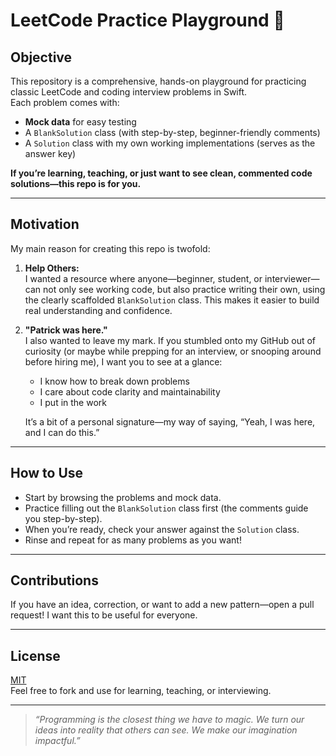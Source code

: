 # LeetCode Practice Playground 🚀

## Objective

This repository is a comprehensive, hands-on playground for practicing classic LeetCode and coding interview problems in Swift.  
Each problem comes with:
- **Mock data** for easy testing
- A `BlankSolution` class (with step-by-step, beginner-friendly comments)
- A `Solution` class with my own working implementations (serves as the answer key)

**If you’re learning, teaching, or just want to see clean, commented code solutions—this repo is for you.**

---

## Motivation

My main reason for creating this repo is twofold:

1. **Help Others:**  
   I wanted a resource where anyone—beginner, student, or interviewer—can not only see working code, but also practice writing their own, using the clearly scaffolded `BlankSolution` class. This makes it easier to build real understanding and confidence.

2. **"Patrick was here."**  
   I also wanted to leave my mark. If you stumbled onto my GitHub out of curiosity (or maybe while prepping for an interview, or snooping around before hiring me), I want you to see at a glance:  
   - I know how to break down problems  
   - I care about code clarity and maintainability  
   - I put in the work  
   
   It’s a bit of a personal signature—my way of saying, “Yeah, I was here, and I can do this.”

---

## How to Use

- Start by browsing the problems and mock data.
- Practice filling out the `BlankSolution` class first (the comments guide you step-by-step).
- When you’re ready, check your answer against the `Solution` class.
- Rinse and repeat for as many problems as you want!

---

## Contributions

If you have an idea, correction, or want to add a new pattern—open a pull request! I want this to be useful for everyone.

---

## License

[MIT](LICENSE)  
Feel free to fork and use for learning, teaching, or interviewing.

---

> _“Programming is the closest thing we have to magic. We turn our ideas into reality that others can see. We make our imagination impactful.”_  


